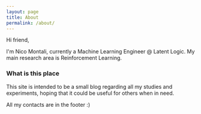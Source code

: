 ```yaml
---
layout: page
title: About
permalink: /about/
---
```


Hi friend,

I'm Nico Montali, currently a Machine Learning Engineer @ Latent Logic. My main research area is Reinforcement Learning.

### What is this place

This site is intended to be a small blog regarding all my studies and experiments, hoping that it could be useful for others when in need.

All my contacts are in the footer :)
